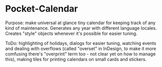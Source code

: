 # Pocket-Calendar

Purpose: make universal at glance tiny calendar for keeping track of any kind of maintenance. 
Generates any year with different language locales.
Creates "style" objects whenever it's possible for easier tuning.

ToDo: highlighting of holidays, dialogs for easier tuning, watching events and dealing with overflows (called "overset" in InDesign, to make it more comfusing there's "overprint" term too - not clear yet on how to manage this), making tiles for printing calendars on small cards and stickers.
